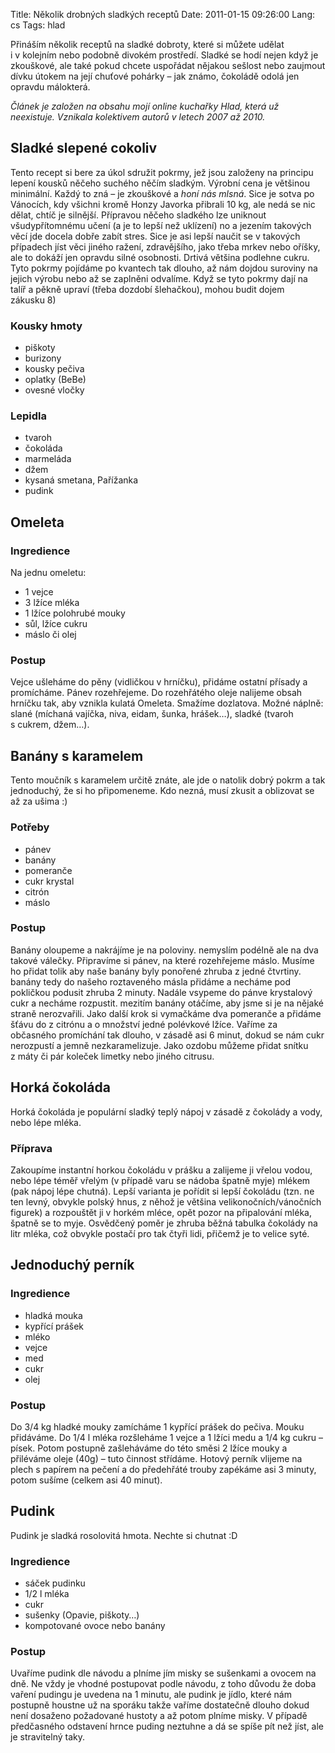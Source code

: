 Title: Několik drobných sladkých receptů
Date: 2011-01-15 09:26:00
Lang: cs
Tags: hlad

Přináším několik receptů na sladké dobroty, které si můžete udělat i v kolejním nebo podobně divokém prostředí. Sladké se hodí nejen když je zkouškové, ale také pokud chcete uspořádat nějakou sešlost nebo zaujmout dívku útokem na její chuťové pohárky – jak známo, čokoládě odolá jen opravdu málokterá.

*Článek je založen na obsahu mojí online kuchařky Hlad, která už neexistuje. Vznikala kolektivem autorů v letech 2007 až 2010.*

## Sladké slepené cokoliv

Tento recept si bere za úkol sdružit pokrmy, jež jsou založeny na principu lepení kousků něčeho suchého něčím sladkým. Výrobní cena je většinou minimální. Každý to zná – je zkouškové a *honí nás mlsná*. Sice je sotva po Vánocích, kdy všichni kromě Honzy Javorka přibrali 10 kg, ale nedá se nic dělat, chtíč je silnější. Přípravou něčeho sladkého lze uniknout všudypřítomnému učení (a je to lepší než uklízení) no a jezením takových věcí jde docela dobře zabít stres. Sice je asi lepší naučit se v takových případech jíst věci jiného ražení, zdravějšího, jako třeba mrkev nebo oříšky, ale to dokáží jen opravdu silné osobnosti. Drtivá většina podlehne cukru. Tyto pokrmy pojídáme po kvantech tak dlouho, až nám dojdou suroviny na jejich výrobu nebo až se zaplněni odvalíme. Když se tyto pokrmy dají na talíř a pěkně upraví (třeba dozdobí šlehačkou), mohou budit dojem zákusku 8)

### Kousky hmoty

-   piškoty
-   burizony
-   kousky pečiva
-   oplatky (BeBe)
-   ovesné vločky

### Lepidla

-   tvaroh
-   čokoláda
-   marmeláda
-   džem
-   kysaná smetana, Pařížanka
-   pudink

## Omeleta

### Ingredience

Na jednu omeletu:

-   1 vejce
-   3 lžíce mléka
-   1 lžíce polohrubé mouky
-   sůl, lžíce cukru
-   máslo či olej

### Postup

Vejce ušleháme do pěny (vidličkou v hrníčku), přidáme ostatní přísady a promícháme. Pánev rozehřejeme. Do rozehřátého oleje nalijeme obsah hrníčku tak, aby vznikla kulatá Omeleta. Smažíme dozlatova. Možné náplně: slané (míchaná vajíčka, niva, eidam, šunka, hrášek…), sladké (tvaroh s cukrem, džem…).

## Banány s karamelem

Tento moučník s karamelem určitě znáte, ale jde o natolik dobrý pokrm a tak jednoduchý, že si ho připomeneme. Kdo nezná, musí zkusit a oblizovat se až za ušima :)

### Potřeby

-   pánev
-   banány
-   pomeranče
-   cukr krystal
-   citrón
-   máslo

### Postup

Banány oloupeme a nakrájíme je na poloviny. nemyslím podélně ale na dva takové válečky. Připravíme si pánev, na které rozehřejeme máslo. Musíme ho přidat tolik aby naše banány byly ponořené zhruba z jedné čtvrtiny. banány tedy do našeho roztaveného másla přidáme a necháme pod pokličkou podusit zhruba 2 minuty. Nadále vsypeme do pánve krystalový cukr a necháme rozpustit. mezitím banány otáčíme, aby jsme si je na nějaké straně nerozvařili. Jako další krok si vymačkáme dva pomeranče a přidáme šťávu do z citrónu a o množství jedné polévkové lžíce. Vaříme za občasného promíchání tak dlouho, v zásadě asi 6 minut, dokud se nám cukr nerozpustí a jemně nezkaramelizuje. Jako ozdobu můžeme přidat snítku z máty či pár koleček limetky nebo jiného citrusu.

## Horká čokoláda

Horká čokoláda je populární sladký teplý nápoj v zásadě z čokolády a vody, nebo lépe mléka.

### Příprava

Zakoupíme instantní horkou čokoládu v prášku a zalijeme ji vřelou vodou, nebo lépe téměř vřelým (v případě varu se nádoba špatně myje) mlékem (pak nápoj lépe chutná). Lepší varianta je pořídit si lepší čokoládu (tzn. ne ten levný, obvykle polský hnus, z něhož je většina velikonočních/vá­nočních figurek) a rozpouštět ji v horkém mléce, opět pozor na připalování mléka, špatně se to myje. Osvědčený poměr je zhruba běžná tabulka čokolády na litr mléka, což obvykle postačí pro tak čtyři lidi, přičemž je to velice syté.

## Jednoduchý perník

### Ingredience

-   hladká mouka
-   kypřící prášek
-   mléko
-   vejce
-   med
-   cukr
-   olej

### Postup

Do 3/4 kg hladké mouky zamícháme 1 kypřící prášek do pečiva. Mouku přidáváme. Do 1/4 l mléka rozšleháme 1 vejce a 1 lžíci medu a 1/4 kg cukru – písek. Potom postupně zašleháváme do této směsi 2 lžíce mouky a přiléváme oleje (40g) – tuto činnost střídáme. Hotový perník vlijeme na plech s papírem na pečení a do předehřáté trouby zapékáme asi 3 minuty, potom sušíme (celkem asi 40 minut).

## Pudink

Pudink je sladká rosolovitá hmota. Nechte si chutnat :D

### Ingredience

-   sáček pudinku
-   1/2 l mléka
-   cukr
-   sušenky (Opavie, piškoty…)
-   kompotované ovoce nebo banány

### Postup

Uvaříme pudink dle návodu a plníme jím misky se sušenkami a ovocem na dně. Ne vždy je vhodné postupovat podle návodu, z toho důvodu že doba vaření pudingu je uvedena na 1 minutu, ale pudink je jídlo, které nám postupně houstne už na sporáku takže vaříme dostatečně dlouho dokud není dosaženo požadované hustoty a až potom plníme misky. V případě předčasného odstavení hrnce puding neztuhne a dá se spíše pít než jíst, ale je stravitelný taky.
